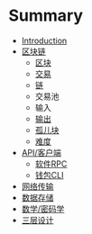 # Summary

* [Introduction](README.md)
* [区块链](chapter1.md)
  * [区块](chapter1/xxx.md)
  * [交易](chapter1/jiao-yi.md)
  * [链](chapter1/lian.md)
  * 交易池
  * 输入
  * [输出](chapter1/shu-chu.md)
  * [孤儿块](chapter1/gu-er-kuai.md)
  * [难度](chapter1/nan-du.md)
* [API/客户端](api3001-ke-hu-duan.md)
  * [软件RPC](api3001-ke-hu-duan/ruan-jian-rpc.md)
  * [钱包CLI](api3001-ke-hu-duan/qian-bao-cli.md)
* [网络传输](wang-luo-chuan-shu.md)
* [数据存储](shu-ju-cun-chu.md)
* [数学/密码学](shu-xue-3001-mi-ma-xue.md)
* [三层设计](san-ceng-she-ji.md)

